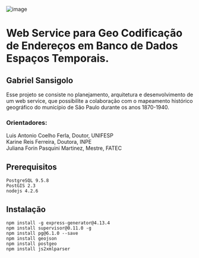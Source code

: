 ![image](https://raw.githubusercontent.com/GSansigolo/PauliceiaAPI/master/logo.png)
# Web Service para Geo Codificação de Endereços em Banco de Dados Espaços Temporais.

## Gabriel Sansigolo<br>

Esse projeto se consiste no planejamento, arquitetura e desenvolvimento de um web service, que possibilite a colaboração com o mapeamento histórico geográfico do município de São Paulo durante os anos 1870-1940.

### Orientadores:

Luis Antonio Coelho Ferla, Doutor, UNIFESP<br>
Karine Reis Ferreira, Doutora, INPE<br>
Juliana Forin Pasquini Martinez, Mestre, FATEC<br>

## Prerequisitos

```
PostgreSQL 9.5.8
PostGIS 2.3
nodejs 4.2.6

```
## Instalação


```
npm install -g express-generator@4.13.4
npm install supervisor@0.11.0 -g
npm install pg@6.1.0 --save
npm install geojson
npm install postgeo
npm install js2xmlparser

```

